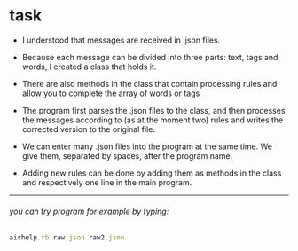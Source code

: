 # task

- I understood that messages are received in .json files.

- Because each message can be divided into three parts: text, tags and words, I created a class that holds it.

- There are also methods in the class that contain processing rules and allow you to complete the array of words or tags

- The program first parses the .json files to the class, and then processes the messages according to (as at the moment two) rules and writes the corrected version to the original file.

- We can enter many .json files into the program at the same time. We give them, separated by spaces, after the program name.

- Adding new rules can be done by adding them as methods in the class and respectively one line in the main program.

------
###### you can try program for example by typing:
```ruby
airhelp.rb raw.json raw2.json
```
